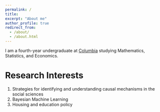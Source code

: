 ```yaml
---
permalink: /
title:
excerpt: "About me"
author_profile: true
redirect_from:
  - /about/
  - /about.html
---
```


I am a fourth-year undergraduate at [Columbia](https://www.college.columbia.edu/) studying Mathematics, Statistics, and Economics.

Research Interests
======
1. Strategies for identifying and understanding causal mechanisms in the social sciences
1. Bayesian Machine Learning
1. Housing and education policy
